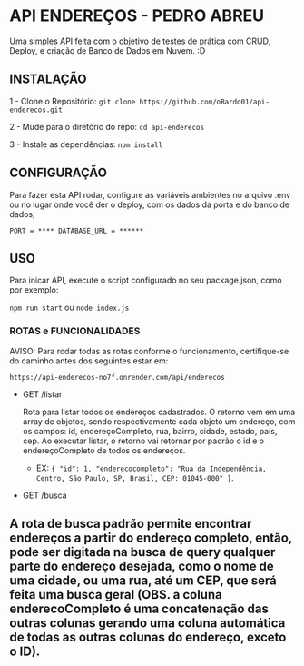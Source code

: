 
# API ENDEREÇOS - PEDRO ABREU

Uma simples API feita com o objetivo de testes de prática com CRUD, Deploy, e criação de Banco de Dados em Nuvem.
:D

## INSTALAÇÃO

1 - Clone o Repositório:
`git clone https://github.com/oBardo01/api-enderecos.git`

2 - Mude para o diretório do repo:
`cd api-enderecos`

3 - Instale as dependências:
`npm install`


## CONFIGURAÇÃO

Para fazer esta API rodar, configure as variáveis ambientes no arquivo .env ou no lugar onde você der o deploy, com os dados da porta e do banco de dados;

`PORT = ****
DATABASE_URL = ******`


## USO 

Para inicar API, execute o script configurado no seu package.json, como por exemplo:

`npm run start` ou `node index.js`


### ROTAS e FUNCIONALIDADES
AVISO: Para rodar todas as rotas conforme o funcionamento, certifique-se do caminho antes dos seguintes estar em:

`https://api-enderecos-no7f.onrender.com/api/enderecos`

 - GET /listar
   
   Rota para listar todos os endereços cadastrados. O retorno vem em uma array de objetos, sendo respectivamente cada objeto um endereço, com os campos:
   id, endereçoCompleto, rua, bairro, cidade, estado, país, cep. Ao executar listar, o retorno vai retornar por padrão o id e o endereçoCompleto de todos os endereços.
   - EX:
     `{
        "id": 1,
        "enderecocompleto": "Rua da Independência, Centro, São Paulo, SP, Brasil, CEP: 01045-000"
      }`.
 
 -  GET /busca

   A rota de busca padrão permite encontrar endereços a partir do endereço completo, então, pode ser digitada na busca de query qualquer parte do endereço desejada, como o nome de uma cidade, ou uma rua, até um CEP, que será feita uma busca geral (OBS. a coluna enderecoCompleto é uma concatenação das outras colunas gerando uma coluna automática de todas as outras colunas do endereço, exceto o ID).
   -
